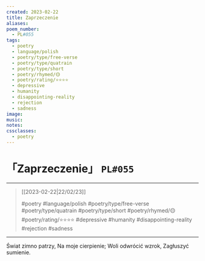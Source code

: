 ```yaml
---
created: 2023-02-22
title: Zaprzeczenie
aliases:
poem_number:
  - PL#055
tags:
  - poetry
  - language/polish
  - poetry/type/free-verse
  - poetry/type/quatrain
  - poetry/type/short
  - poetry/rhymed/🟡
  - poetry/rating/⭐⭐⭐⭐
  - depressive
  - humanity
  - disappointing-reality
  - rejection
  - sadness
image:
music:
notes:
cssclasses:
  - poetry
---
```

# 「Zaprzeczenie」 `PL#055`

---

> [[2023-02-22|22/02/23]]
> 
> #poetry 
> #language/polish 
> #poetry/type/free-verse #poetry/type/quatrain #poetry/type/short 
> #poetry/rhymed/🟡 
> #poetry/rating/⭐⭐⭐⭐ 
> #depressive #humanity #disappointing-reality #rejection #sadness 

---

Świat zimno patrzy,
Na moje cierpienie;
Woli odwrócić wzrok,
Zagłuszyć sumienie.